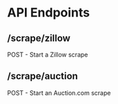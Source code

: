 # API Endpoints

## /scrape/zillow
POST - Start a Zillow scrape

## /scrape/auction
POST - Start an Auction.com scrape
